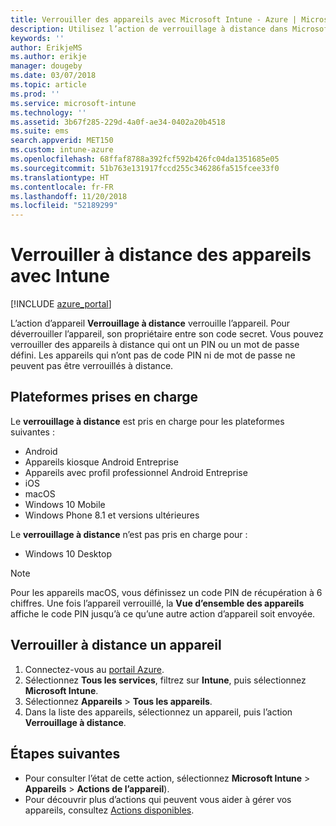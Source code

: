 ```yaml
---
title: Verrouiller des appareils avec Microsoft Intune - Azure | Microsoft Docs
description: Utilisez l’action de verrouillage à distance dans Microsoft Intune pour verrouiller un appareil protégé par un code PIN ou un mot de passe.
keywords: ''
author: ErikjeMS
ms.author: erikje
manager: dougeby
ms.date: 03/07/2018
ms.topic: article
ms.prod: ''
ms.service: microsoft-intune
ms.technology: ''
ms.assetid: 3b67f285-229d-4a0f-ae34-0402a20b4518
ms.suite: ems
search.appverid: MET150
ms.custom: intune-azure
ms.openlocfilehash: 68ffaf8788a392fcf592b426fc04da1351685e05
ms.sourcegitcommit: 51b763e131917fccd255c346286fa515fcee33f0
ms.translationtype: HT
ms.contentlocale: fr-FR
ms.lasthandoff: 11/20/2018
ms.locfileid: "52189299"
---
```

# <a name="remotely-lock-devices-with-intune"></a>Verrouiller à distance des appareils avec Intune

[!INCLUDE [azure_portal](./includes/azure_portal.md)]

L’action d’appareil **Verrouillage à distance** verrouille l’appareil. Pour déverrouiller l’appareil, son propriétaire entre son code secret. Vous pouvez verrouiller des appareils à distance qui ont un PIN ou un mot de passe défini. Les appareils qui n’ont pas de code PIN ni de mot de passe ne peuvent pas être verrouillés à distance.

## <a name="supported-platforms"></a>Plateformes prises en charge

Le **verrouillage à distance** est pris en charge pour les plateformes suivantes :

- Android
- Appareils kiosque Android Entreprise
- Appareils avec profil professionnel Android Entreprise
- iOS
- macOS
- Windows 10 Mobile
- Windows Phone 8.1 et versions ultérieures

Le **verrouillage à distance** n’est pas pris en charge pour :
- Windows 10 Desktop

> [!NOTE]
> Pour les appareils macOS, vous définissez un code PIN de récupération à 6 chiffres. Une fois l’appareil verrouillé, la **Vue d’ensemble des appareils** affiche le code PIN jusqu’à ce qu’une autre action d’appareil soit envoyée.

## <a name="remote-lock-a-device"></a>Verrouiller à distance un appareil

1. Connectez-vous au [portail Azure](https://portal.azure.com).
2. Sélectionnez **Tous les services**, filtrez sur **Intune**, puis sélectionnez **Microsoft Intune**.
3. Sélectionnez **Appareils** > **Tous les appareils**.
4. Dans la liste des appareils, sélectionnez un appareil, puis l’action **Verrouillage à distance**.

## <a name="next-steps"></a>Étapes suivantes

- Pour consulter l’état de cette action, sélectionnez **Microsoft Intune** > **Appareils** > **Actions de l’appareil**). 
- Pour découvrir plus d’actions qui peuvent vous aider à gérer vos appareils, consultez [Actions disponibles](device-management.md).
